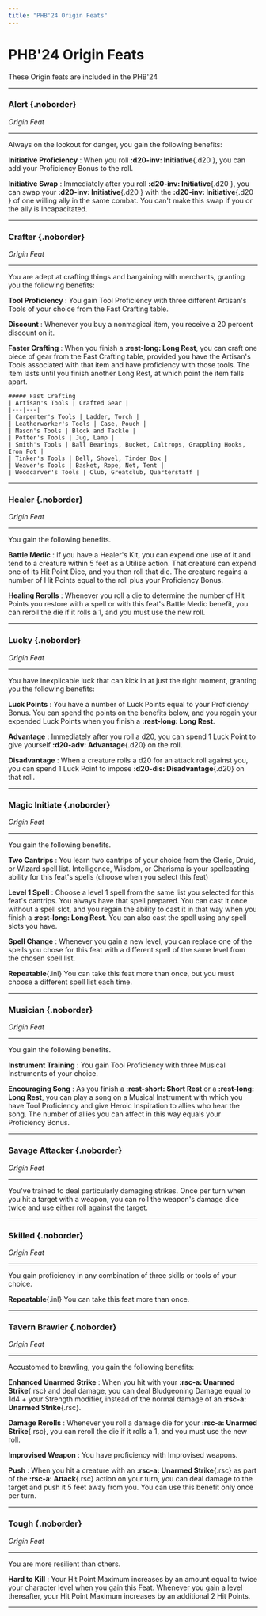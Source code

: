 ```yaml
---
title: "PHB'24 Origin Feats"
---
```


# PHB'24 Origin Feats

These Origin feats are included in the PHB'24

<div class="dl-bootstrap" markdown>

---

### Alert  {.noborder}

*Origin Feat*

<hr class="hr-solid">  

Always on the lookout for danger, you gain the following benefits:

**Initiative Proficiency**
:   When you roll **:d20-inv: Initiative**{.d20 }, you can add your Proficiency Bonus to the roll.

**Initiative Swap**
:   Immediately after you roll **:d20-inv: Initiative**{.d20 }, you can swap your **:d20-inv: Initiative**{.d20 } with the **:d20-inv: Initiative**{.d20 } of one willing ally in the same combat. You can't make this swap if you or the ally is Incapacitated.

---

### Crafter {.noborder}

*Origin Feat*

<hr class="hr-solid">  

You are adept at crafting things and bargaining with merchants, granting you the following benefits:

**Tool Proficiency**
:   You gain Tool Proficiency with three different Artisan's Tools of your choice from the Fast Crafting table.
    
**Discount**
:   Whenever you buy a nonmagical item, you receive a 20 percent discount on it.
    
**Faster Crafting**
:   When you finish a **:rest-long: Long Rest**, you can craft one piece of gear from the Fast Crafting table, provided you have the Artisan's Tools associated with that item and have proficiency with those tools. The item lasts until you finish another Long Rest, at which point the item falls apart.

    ##### Fast Crafting
    | Artisan's Tools | Crafted Gear |
    |---|---|
    | Carpenter's Tools | Ladder, Torch |
    | Leatherworker's Tools | Case, Pouch |
    | Mason's Tools | Block and Tackle |
    | Potter's Tools | Jug, Lamp |
    | Smith's Tools | Ball Bearings, Bucket, Caltrops, Grappling Hooks, Iron Pot |
    | Tinker's Tools | Bell, Shovel, Tinder Box |
    | Weaver's Tools | Basket, Rope, Net, Tent |
    | Woodcarver's Tools | Club, Greatclub, Quarterstaff |

---

### Healer {.noborder}

*Origin Feat*

<hr class="hr-solid">  

You gain the following benefits.

**Battle Medic**
:   If you have a Healer's Kit, you can expend one use of it and tend to a creature within 5 feet as a Utilise action. That creature can expend one of its Hit Point Dice, and you then roll that die. The creature regains a number of Hit Points equal to the roll plus your Proficiency Bonus.

**Healing Rerolls**
:   Whenever you roll a die to determine the number of Hit Points you restore with a spell or with this feat's Battle Medic benefit, you can reroll the die if it rolls a 1, and you must use the new roll.

---

### Lucky {.noborder}

*Origin Feat*

<hr class="hr-solid">  

You have inexplicable luck that can kick in at just the right moment, granting you the following benefits:

**Luck Points**
:   You have a number of Luck Points equal to your Proficiency Bonus. You can spend the points on the benefits below, and you regain your expended Luck Points when you finish a **:rest-long: Long Rest**.
    
**Advantage**
:   Immediately after you roll a d20, you can spend 1 Luck Point to give yourself **:d20-adv: Advantage**{.d20} on the roll.
    
**Disadvantage**
:   When a creature rolls a d20 for an attack roll against you, you can spend 1 Luck Point to impose **:d20-dis: Disadvantage**{.d20} on that roll.

---

### Magic Initiate {.noborder}

*Origin Feat*

<hr class="hr-solid">  

You gain the following benefits.

**Two Cantrips**
:   You learn two cantrips of your choice from the Cleric, Druid, or Wizard spell list. Intelligence, Wisdom, or Charisma is your spellcasting ability for this feat's spells (choose when you select this feat)

**Level 1 Spell**
:   Choose a level 1 spell from the same list you selected for this feat's cantrips. You always have that spell prepared. You can cast it once without a spell slot, and you regain the ability to cast it in that way when you finish a **:rest-long: Long Rest**. You can also cast the spell using any spell slots you have.

**Spell Change**
:   Whenever you gain a new level, you can replace one of the spells you chose for this feat with a different spell of the same level from the chosen spell list.

**Repeatable**{.inl} You can take this feat more than once, but you must choose a different spell list each time.

---

### Musician {.noborder}

*Origin Feat*

<hr class="hr-solid">  

You gain the following benefits.

**Instrument Training**
:   You gain Tool Proficiency with three Musical Instruments of your choice.

**Encouraging Song**
:   As you finish a **:rest-short: Short Rest** or a **:rest-long: Long Rest**, you can play a song on a Musical Instrument with which you have Tool Proficiency and give Heroic Inspiration to allies who hear the song. The number of allies you can affect in this way equals your Proficiency Bonus.

---

### Savage Attacker {.noborder}

*Origin Feat*

<hr class="hr-solid">  

You've trained to deal particularly damaging strikes. Once per turn when you hit a target with a weapon, you can roll the weapon's damage dice twice and use either roll against the target.

---

### Skilled {.noborder}

*Origin Feat*

<hr class="hr-solid">  

You gain proficiency in any combination of three skills or tools of your choice.

**Repeatable**{.inl}  You can take this feat more than once.

---

### Tavern Brawler {.noborder}

*Origin Feat*

<hr class="hr-solid">  

Accustomed to brawling, you gain the following benefits:

**Enhanced Unarmed Strike**
:   When you hit with your **:rsc-a: Unarmed Strike**{.rsc} and deal damage, you can deal Bludgeoning Damage equal to 1d4 + your Strength modifier, instead of the normal damage of an **:rsc-a: Unarmed Strike**{.rsc}.
    
**Damage Rerolls**
:   Whenever you roll a damage die for your **:rsc-a: Unarmed Strike**{.rsc}, you can reroll the die if it rolls a 1, and you must use the new roll.

**Improvised Weapon**
:   You have proficiency with Improvised weapons.

**Push**
:   When you hit a creature with an **:rsc-a: Unarmed Strike**{.rsc} as part of the **:rsc-a: Attack**{.rsc} action on your turn, you can deal damage to the target and push it 5 feet away from you. You can use this benefit only once per turn.

---

### Tough  {.noborder}

*Origin Feat*

<hr class="hr-solid">  

You are more resilient than others.

**Hard to Kill**
:   Your Hit Point Maximum increases by an amount equal to twice your character level when you gain this Feat. Whenever you gain a level thereafter, your Hit Point Maximum increases by an additional 2 Hit Points.

---

</div>